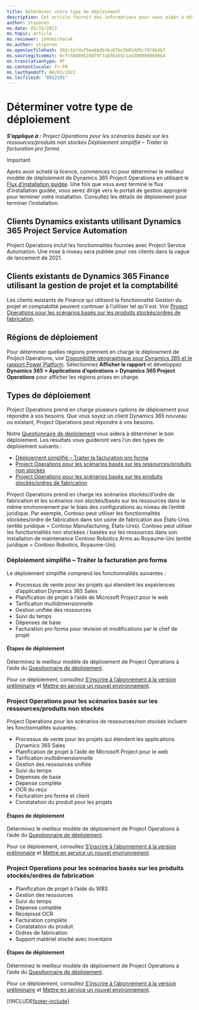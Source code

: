 ```yaml
---
title: Déterminer votre type de déploiement
description: Cet article fournit des informations pour vous aider à déterminer le type de déploiement correct de Project Operations pour votre entreprise.
author: stsporen
ms.date: 03/15/2021
ms.topic: article
ms.reviewer: johnmichalak
ms.author: stsporen
ms.openlocfilehash: 592c1bfdaf5ea6bdbf6c67bc5b82dd5cf979b367
ms.sourcegitcommit: 6cfc50d89528df977a8f6a55c1ad39d99800d9b4
ms.translationtype: HT
ms.contentlocale: fr-FR
ms.lasthandoff: 06/03/2022
ms.locfileid: "8912191"
---
```

# <a name="determine-your-deployment-type"></a>Déterminer votre type de déploiement

_**S’applique à :** Project Operations pour les scénarios basés sur les ressources/produits non stockés Déploiement simplifié – Traiter la facturation pro forma_

> [!IMPORTANT]
> Après avoir acheté la licence, commencez ici pour déterminer le meilleur modèle de déploiement de Dynamics 365 Project Operations en utilisant le [Flux d’installation guidée](https://aka.ms/provisionprojectoperations).
> Une fois que vous avez terminé le flux d’installation guidée, vous serez dirigé vers le portail de gestion approprié pour terminer votre installation. Consultez les détails de déploiement pour terminer l’installation.


## <a name="existing-customers-of-dynamics-using-dynamics-365-project-service-automation"></a>Clients Dynamics existants utilisant Dynamics 365 Project Service Automation
Project Operations inclut les fonctionnalités fournies avec Project Service Automation. Une mise à niveau sera publiée pour ces clients dans la vague de lancement de 2021.

## <a name="existing-customers-of-dynamics-365-finance-using-project-management-and-accounting"></a>Clients existants de Dynamics 365 Finance utilisant la gestion de projet et la comptabilité 

Les clients existants de Finance qui utilisent la fonctionnalité Gestion du projet et comptabilité peuvent continuer à l’utiliser tel qu’il est. Voir [Project Operations pour les scénarios basés sur les produits stockés/ordres de fabrication](#pma).


## <a name="deployment-regions"></a>Régions de déploiement
Pour déterminer quelles régions prennent en charge le déploiement de Project Operations, voir [Disponibilité géographique pour Dynamics 365 et le rapport Power Platform](https://dynamics.microsoft.com/en-us/geographic-availability/). Sélectionnez **Afficher le rapport** et développez **Dynamics 365 > Applications d’opérations > Dynamics 365 Project Operations** pour afficher les régions prises en charge.

## <a name="deployment-types"></a>Types de déploiement
Project Operations prend en charge plusieurs options de déploiement pour répondre à vos besoins. Que vous soyez un client Dynamics 365 nouveau ou existant, Project Operations peut répondre à vos besoins.

Notre [Questionnaire de déploiement](https://aka.ms/provisionprojectoperations) vous aidera à déterminer le bon déploiement. Les résultats vous guideront vers l’un des types de déploiement suivants :

- [Déploiement simplifié – Traiter la facturation pro forma](#lite)
- [Project Operations pour les scénarios basés sur les ressources/produits non stockés](#integrated)
- [Project Operations pour les scénarios basés sur les produits stockés/ordres de fabrication](#pma)

Project Operations prend en charge les scénarios stockés/d’ordre de fabrication et les scénarios non stockés/basés sur les ressources dans le même environnement par le biais des configurations au niveau de l’entité juridique. Par exemple, Contoso peut utiliser les fonctionnalités stockées/ordre de fabrication dans son usine de fabrication aux États-Unis (entité juridique = Contoso Manufacturing, États-Unis). Contoso peut utiliser les fonctionnalités non stockées / basées sur les ressources dans son installation de maintenance Contoso Robotics Arms au Royaume-Uni (entité juridique = Contoso Robotics, Royaume-Uni).

### <a name="lite-deployment---deal-to-proforma-invoicing"></a><a  name="lite"></a>Déploiement simplifié – Traiter la facturation pro forma

Le déploiement simplifié comprend les fonctionnalités suivantes :

- Processus de vente pour les projets qui étendent les expériences d’application Dynamics 365 Sales
- Planification de projet à l’aide de Microsoft Project pour le web
- Tarification multidimensionnelle
- Gestion unifiée des ressources
- Suivi du temps
- Dépenses de base
- Facturation pro forma pour révision et modifications par le chef de projet 

#### <a name="deployment-steps"></a>Étapes de déploiement
Déterminez le meilleur modèle de déploiement de Project Operations à l’aide du [Questionnaire de déploiement](https://aka.ms/provisionprojectoperations).

Pour ce déploiement, consultez [S’inscrire à l’abonnement à la version préliminaire](lite-preview-subscription-sign-up.md) et [Mettre en service un nouvel environnement](lite-deployment.md). 


### <a name="project-operations-for-resourcenon-stocked-scenarios"></a><a name="integrated"></a>Project Operations pour les scénarios basés sur les ressources/produits non stockés
Project Operations pour les scénarios de ressources/non stockés incluent les fonctionnalités suivantes :
 
- Processus de vente pour les projets qui étendent les applications Dynamics 365 Sales
- Planification de projet à l’aide de Microsoft Project pour le web
- Tarification multidimensionnelle
- Gestion des ressources unifiée
- Suivi du temps
- Dépenses de base
- Dépense complète
- OCR du reçu
- Facturation pro forma et client 
- Constatation du produit pour les projets

#### <a name="deployment-steps"></a>Étapes de déploiement
Déterminez le meilleur modèle de déploiement de Project Operations à l’aide du [Questionnaire de déploiement](https://aka.ms/provisionprojectoperations).

Pour ce déploiement, consultez [S’inscrire à l’abonnement à la version préliminaire](resource-sign-up-preview-subscription.md) et [Mettre en service un nouvel environnement](resource-provision-new-environment.md). 


### <a name="project-operations-for-stockedproduction-order-scenarios"></a><a name="pma"></a>Project Operations pour les scénarios basés sur les produits stockés/ordres de fabrication

- Planification de projet à l’aide du WBS
- Gestion des ressources
- Suivi du temps
- Dépense complète
- Récépissé OCR
- Facturation complète
- Constatation du produit
- Ordres de fabrication
- Support matériel stocké avec inventaire

#### <a name="deployment-steps"></a>Étapes de déploiement
Déterminez le meilleur modèle de déploiement de Project Operations à l’aide du [Questionnaire de déploiement](https://aka.ms/provisionprojectoperations).

Pour ce déploiement, consultez [S’inscrire à l’abonnement à la version préliminaire](/dynamics365/fin-ops-core/dev-itpro/dev-tools/sign-up-preview-subscription?toc=%2fdynamics365%2ffinance%2ftoc.json) et [Mettre en service un nouvel environnement](/dynamics365/fin-ops-core/dev-itpro/deployment/deploy-demo-environment?toc=%2fdynamics365%2ffinance%2ftoc.json). 



[!INCLUDE[footer-include](../includes/footer-banner.md)]